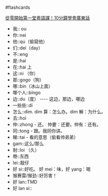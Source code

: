 #flashcards 

[從零開始第一堂粵語課！10分鐘學會廣東話](https://youtu.be/KI5bKz68_Hk) 
- 我:: ou <!--SR:!2024-03-20-15-52,250,250-->
- 你::nei <!--SR:!2024-04-08-23-05,269.3,270-->
- 他::qu（偷窥他） <!--SR:!2024-03-06-20-57,236.2,251-->
- 们::dei（day） <!--SR:!2024-03-24-03-53,253.5,250-->
- 不::eng <!--SR:!2024-03-16-23-00,246.3,250-->
- 是::hai <!--SR:!2024-02-28-15-53,229,250-->
- 在::hai 上 <!--SR:!2024-03-13-11-03,242.8,250-->
- 这::ni （你） <!--SR:!2024-03-20-11-02,249.8,250-->
- 那::gogo（狗） <!--SR:!2023-12-28-06-16,98.9,231-->
- 哪::bin（冰山上面） <!--SR:!2024-03-11-23-02,241.3,250-->
- 哪个人::bingo <!--SR:!2024-03-23-03-51,252.5,250-->
- 边::du（度） ---- 这边，那边，哪边 <!--SR:!2024-02-28-04-10,228.5,250-->
- 一些些::di  <!--SR:!2024-03-08-03-49,237.5,251-->
- 怎么::dim.  dim 算：怎么办。dim 解：为什么。 <!--SR:!2024-03-04-16-08,234,250-->
- 去::hoi <!--SR:!2024-02-05-08-37,205.7,230-->
- 仲::zhong - 还。   仲要：还要。仲有：还有。 <!--SR:!2024-02-24-23-03,225.3,250-->
- 同::tong - 跟。我同你讲。 <!--SR:!2024-03-01-03-50,230.5,250-->
- 睇::tai - 看的意思（偷看帅弟弟） <!--SR:!2024-03-19-11-02,248.8,250-->
- gam::这么/那么 <!--SR:!2024-03-17-04-09,246.5,250-->
- 耐::loi （久） <!--SR:!2024-03-15-11-01,244.8,250-->
- 嘢::东西 <!--SR:!2024-03-09-23-03,239.3,250-->
- lei::靓仔 <!--SR:!2024-03-26-03-54,255.5,250-->
- 好 si::好吃。   好 mei：味，好 yang：喝 <!--SR:!2024-04-13-18-18,274.1,270-->
- 猴赛雷/猴劲::好厉害！ <!--SR:!2024-04-18-01-45,278.4,270-->
- 好 lan::TMD <!--SR:!2024-03-14-03-52,243.5,250-->
- 好 lan si:: <!--SR:!2024-03-07-11-05,236.8,250-->